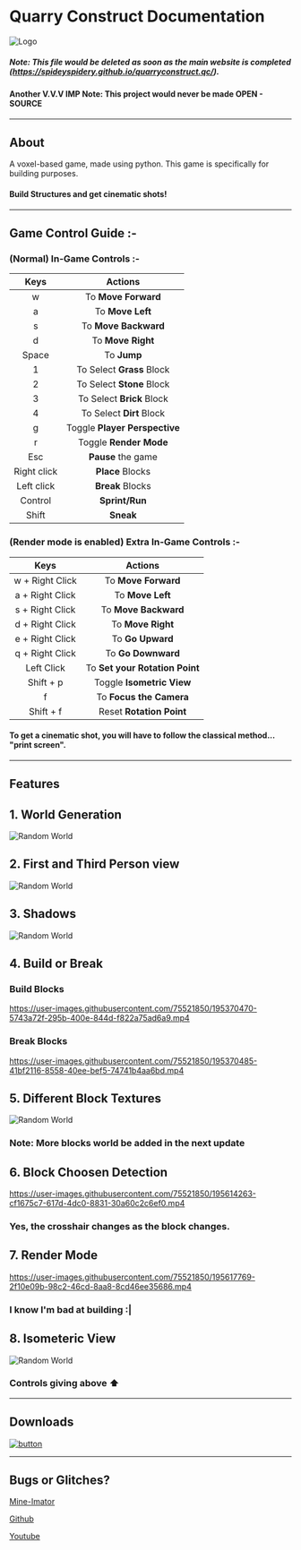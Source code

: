 # Quarry Construct Documentation
<img src="https://i.imgur.com/zd5o8J0.png" alt="Logo">

##### Note: This file would be deleted as soon as the main website is completed (https://spideyspidery.github.io/quarryconstruct.qc/).
#### Another V.V.V IMP Note: This project would never be made OPEN - SOURCE

------------------------------------------------------------------
## About
A voxel-based game, made using python. This game is specifically for building purposes. 
#### Build Structures and get cinematic shots!


------------------------------------------------------------------

## Game Control Guide :-
### (Normal) In-Game Controls :-

|      Keys      |         Actions                   |    
|     :---:      |          :---:                    |
|       w        | To **Move Forward**               |
|       a        | To **Move Left**                  |
|       s        | To **Move Backward**              |
|       d        | To **Move Right**                 |
|     Space      | To **Jump**                       |
|       1        | To Select **Grass**   Block       |
|       2        | To Select **Stone**   Block       |
|       3        | To Select **Brick**   Block       |
|       4        | To Select **Dirt**   Block        |
|       g        | Toggle **Player Perspective**     |
|       r        | Toggle **Render Mode**            |
|      Esc       | **Pause** the game                |
|  Right click   | **Place**  Blocks                 |
|  Left click    | **Break**  Blocks                 |
|    Control     | **Sprint/Run**                    |
|     Shift      | **Sneak**                    |

### (Render mode is enabled) Extra In-Game Controls :-
|      Keys                    |         Actions                   |    
|     :---:                    |          :---:                    |
|       w + Right Click        | To **Move Forward**               |
|       a + Right Click        | To **Move Left**                  |
|       s + Right Click        | To **Move Backward**              |
|       d + Right Click        | To **Move Right**                 |
|       e + Right Click        | To **Go Upward**                  |
|       q + Right Click        | To **Go Downward**                |
|          Left Click          | To **Set your Rotation Point**    |
|          Shift + p           | Toggle **Isometric View**         |
|              f               | To **Focus the Camera**           |
|          Shift + f           | Reset **Rotation Point**          |
#### To get a cinematic shot, you will have to follow the classical method... "print screen".

------------------------------------------------------------------
## Features

## 1. World Generation
<img src="https://i.imgur.com/d6i0T10.png" alt="Random World">

## 2. First and Third Person view
<img src="https://i.imgur.com/GSPXJFi.png" alt="Random World">

## 3. Shadows
<img src="https://i.imgur.com/9iTwulK.png" alt="Random World">

## 4. Build or Break
### Build Blocks
https://user-images.githubusercontent.com/75521850/195370470-5743a72f-295b-400e-844d-f822a75ad6a9.mp4

### Break Blocks
https://user-images.githubusercontent.com/75521850/195370485-41bf2116-8558-40ee-bef5-74741b4aa6bd.mp4

## 5. Different Block Textures
<img src="https://i.imgur.com/OM9amL1.png" alt="Random World">

### Note: More blocks world be added in the next update

## 6. Block Choosen Detection
https://user-images.githubusercontent.com/75521850/195614263-cf1675c7-617d-4dc0-8831-30a60c2c6ef0.mp4

### Yes, the crosshair changes as the block changes.

## 7. Render Mode
https://user-images.githubusercontent.com/75521850/195617769-2f10e09b-98c2-46cd-8aa8-8cd46ee35686.mp4

### I know I'm bad at building :|

## 8. Isometeric View
<img src="https://i.imgur.com/6pqR4vc.png" alt="Random World">

### Controls giving above ⬆️

------------------------------------------------------------------

## Downloads
[![button](https://i.imgur.com/GXYIUJt.png)](https://github.com/Spideyspidery/quarryconstruct.qc/releases)

------------------------------------------------------------------
## Bugs or Glitches?

[Mine-Imator](https://www.mineimatorforums.com/index.php?/profile/80656-spideyspidery/)

[Github](https://github.com/Spideyspidery)

[Youtube](https://www.youtube.com/channel/UC8yYfetvXdorcN_I4iV9k2g?sub_confirmation=1&feature=subscribe-embed-click)
